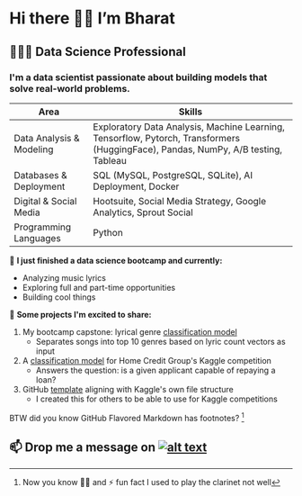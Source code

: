 # Hi there 👋🏾 I’m Bharat

## 👨🏾‍💻 Data Science Professional
### I'm a data scientist passionate about building models that solve real-world problems.

| Area                     | Skills                                                                                                                            |
| ------------------------ | --------------------------------------------------------------------------------------------------------------------------------- |
| Data Analysis & Modeling | Exploratory Data Analysis, Machine Learning, Tensorflow, Pytorch, Transformers (HuggingFace), Pandas, NumPy, A/B testing, Tableau |
| Databases & Deployment   | SQL (MySQL, PostgreSQL, SQLite), AI Deployment, Docker                                                                            |
| Digital & Social Media   | Hootsuite, Social Media Strategy, Google Analytics, Sprout Social                                                                 |
| Programming Languages    | Python                                                                                                                            |



🔭 **I just finished a data science bootcamp and currently:**
- Analyzing music lyrics
- Exploring full and part-time opportunities 
- Building cool things




🌱 **Some projects I'm excited to share:**
  1. My bootcamp capstone: lyrical genre [classification model](https://github.com/bkusuma/lyric-frequency-classifier)
     * Separates songs into top 10 genres based on lyric count vectors as input
  2. A [classification model](https://github.com/bkusuma/home-credit-default-risk) for Home Credit Group's Kaggle competition
     * Answers the question:  is a given applicant capable of repaying a loan?
  3. GitHub [template](https://github.com/bkusuma/kaggle-competition-template) aligning with Kaggle's own file structure
     * I created this for others to be able to use for Kaggle competitions



BTW did you know GitHub Flavored Markdown has footnotes? [^1]

## 📫 Drop me a message on [![alt text](https://static.licdn.com/aero-v1/sc/h/aahlc8ivbnmk0t3eyz8as5gvr)](https://www.linkedin.com/in/bkusuma/)


[^1]: Now you know 👍🏾 and ⚡ fun fact I used to play the clarinet not well


<!--
**bkusuma/bkusuma** is a ✨ _special_ ✨ repository because its `README.md` (this file) appears on your GitHub profile.

Here are some ideas to get you started:

- 🔭 I’m currently working on ...
- 🌱 I’m currently learning ...
- 👯 I’m looking to collaborate on ...
- 🤔 I’m looking for help with ...
- 💬 Ask me about ...
- 📫 How to reach me: ...
- 😄 Pronouns: ...
- ⚡ Fun fact: ...
- 👀 I’m interested in ...
  - Online education
  - Social media
  - Marketing
  - Music
-->
